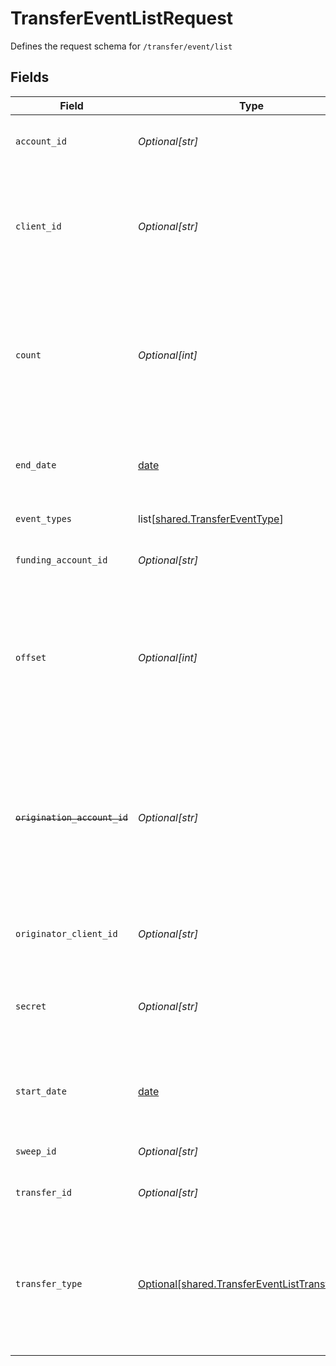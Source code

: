 # TransferEventListRequest

Defines the request schema for `/transfer/event/list`


## Fields

| Field                                                                                                                                                                                                                | Type                                                                                                                                                                                                                 | Required                                                                                                                                                                                                             | Description                                                                                                                                                                                                          |
| -------------------------------------------------------------------------------------------------------------------------------------------------------------------------------------------------------------------- | -------------------------------------------------------------------------------------------------------------------------------------------------------------------------------------------------------------------- | -------------------------------------------------------------------------------------------------------------------------------------------------------------------------------------------------------------------- | -------------------------------------------------------------------------------------------------------------------------------------------------------------------------------------------------------------------- |
| `account_id`                                                                                                                                                                                                         | *Optional[str]*                                                                                                                                                                                                      | :heavy_minus_sign:                                                                                                                                                                                                   | The account ID to get events for all transactions to/from an account.                                                                                                                                                |
| `client_id`                                                                                                                                                                                                          | *Optional[str]*                                                                                                                                                                                                      | :heavy_minus_sign:                                                                                                                                                                                                   | Your Plaid API `client_id`. The `client_id` is required and may be provided either in the `PLAID-CLIENT-ID` header or as part of a request body.                                                                     |
| `count`                                                                                                                                                                                                              | *Optional[int]*                                                                                                                                                                                                      | :heavy_minus_sign:                                                                                                                                                                                                   | The maximum number of transfer events to return. If the number of events matching the above parameters is greater than `count`, the most recent events will be returned.                                             |
| `end_date`                                                                                                                                                                                                           | [date](https://docs.python.org/3/library/datetime.html#date-objects)                                                                                                                                                 | :heavy_minus_sign:                                                                                                                                                                                                   | The end datetime of transfers to list. This should be in RFC 3339 format (i.e. `2019-12-06T22:35:49Z`)                                                                                                               |
| `event_types`                                                                                                                                                                                                        | list[[shared.TransferEventType](undefined/models/shared/transfereventtype.md)]                                                                                                                                       | :heavy_minus_sign:                                                                                                                                                                                                   | Filter events by event type.                                                                                                                                                                                         |
| `funding_account_id`                                                                                                                                                                                                 | *Optional[str]*                                                                                                                                                                                                      | :heavy_minus_sign:                                                                                                                                                                                                   | Filter transfer events to only those with the specified `funding_account_id`.                                                                                                                                        |
| `offset`                                                                                                                                                                                                             | *Optional[int]*                                                                                                                                                                                                      | :heavy_minus_sign:                                                                                                                                                                                                   | The offset into the list of transfer events. When `count`=25 and `offset`=0, the first 25 events will be returned. When `count`=25 and `offset`=25, the next 25 events will be returned.                             |
| ~~`origination_account_id`~~                                                                                                                                                                                         | *Optional[str]*                                                                                                                                                                                                      | :heavy_minus_sign:                                                                                                                                                                                                   | : warning: ** DEPRECATED **: This will be removed in a future release, please migrate away from it as soon as possible.<br/><br/>The origination account ID to get events for transfers from a specific origination account. |
| `originator_client_id`                                                                                                                                                                                               | *Optional[str]*                                                                                                                                                                                                      | :heavy_minus_sign:                                                                                                                                                                                                   | Filter transfer events to only those with the specified originator client.                                                                                                                                           |
| `secret`                                                                                                                                                                                                             | *Optional[str]*                                                                                                                                                                                                      | :heavy_minus_sign:                                                                                                                                                                                                   | Your Plaid API `secret`. The `secret` is required and may be provided either in the `PLAID-SECRET` header or as part of a request body.                                                                              |
| `start_date`                                                                                                                                                                                                         | [date](https://docs.python.org/3/library/datetime.html#date-objects)                                                                                                                                                 | :heavy_minus_sign:                                                                                                                                                                                                   | The start datetime of transfers to list. This should be in RFC 3339 format (i.e. `2019-12-06T22:35:49Z`)                                                                                                             |
| `sweep_id`                                                                                                                                                                                                           | *Optional[str]*                                                                                                                                                                                                      | :heavy_minus_sign:                                                                                                                                                                                                   | Plaid’s unique identifier for a sweep.                                                                                                                                                                               |
| `transfer_id`                                                                                                                                                                                                        | *Optional[str]*                                                                                                                                                                                                      | :heavy_minus_sign:                                                                                                                                                                                                   | Plaid’s unique identifier for a transfer.                                                                                                                                                                            |
| `transfer_type`                                                                                                                                                                                                      | [Optional[shared.TransferEventListTransferType]](undefined/models/shared/transfereventlisttransfertype.md)                                                                                                           | :heavy_minus_sign:                                                                                                                                                                                                   | The type of transfer. This will be either `debit` or `credit`.  A `debit` indicates a transfer of money into your origination account; a `credit` indicates a transfer of money out of your origination account.     |